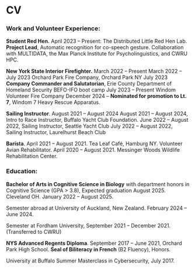 # CV
### Work and Volunteer Experience:
**Student Red Hen.**   April 2023 – Present: 
The Distributed Little Red Hen Lab. **Project Lead**, Automatic recognition for co-speech gesture.  Collaboration with MULTIDATA, the Max Planck Institute for Psycholinguistics, and CWRU HPC.

**New York State Interior Firefighter.** March 2022 – Present
	March 2022 – July 2023 Orchard Park Fire Company, Orchard Park NY
July 2023 **Company Commander and Salutatorian**, Erie County Department of Homeland Security BEFO-IFO boot camp
	July 2023 – Present  Windom Volunteer Fire Company
December 2024 – **Nominated for promotion to Lt. 7**, Windom 7 Heavy Rescue Apparatus.

**Sailing Instructor**.  August 2021 – August 2024
	August 2021 – August 2024, Intro to Race Instructor, Buffalo Yacht Club Foundation.
	June 2022 – August 2022, Sailing Instructor, Seattle Yacht Club
	July 2022 – August 2022, Sailing Instructor, Laurelhurst Beach Club

**Barista**.  April 2021 – August 2021.  Tea Leaf Café, Hamburg NY.
Volunteer Avian Rehabilitator.  April 2020 – August 2021.  Messinger Woods Wildlife Rehabilitation Center.

### Education:
**Bachelor of Arts in Cognitive Science in Biology** with department honors in Cognitive Science (GPA > 3.8), Expected graduation August 2025. Cleveland OH. January 2022 – August 2025.

Semester abroad at University of Auckland, New Zealand. February 2024 – June 2024.

Semester at Fordham University, September 2021 – December 2021. (Transferred to CWRU) 

**NYS Advanced Regents Diploma**. September 2017 – June 2021, Orchard Park High School.  **Seal of Biliteracy in French** (B2 Fluency), Honors.

University at Buffalo Summer Masterclass in Cybersecurity, July 2017.
